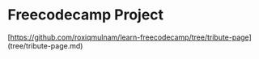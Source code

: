 # Freecodecamp Project

[https://github.com/roxiqmulnam/learn-freecodecamp/tree/tribute-page] (tree/tribute-page.md)
